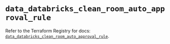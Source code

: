 # `data_databricks_clean_room_auto_approval_rule`

Refer to the Terraform Registry for docs: [`data_databricks_clean_room_auto_approval_rule`](https://registry.terraform.io/providers/databricks/databricks/1.88.0/docs/data-sources/clean_room_auto_approval_rule).
